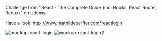 Challenge from "React - The Complete Guide (incl Hooks, React Router, Redux)" on Udemy.

Have a look: http://www.mathildepeiffer.com/reactlogin

![mockup-react-login](https://user-images.githubusercontent.com/86634734/136644633-0cece0e2-ead6-46a5-80f0-e9905ea354c0.png)
![mockup-react-login2](https://user-images.githubusercontent.com/86634734/136644634-a82c6407-3c8f-4b56-821d-bb3ac92c1b47.png)

